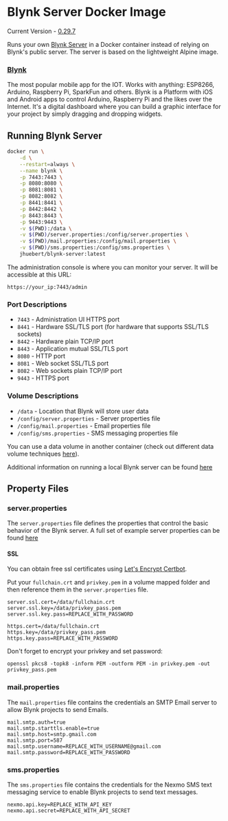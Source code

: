 # Blynk Server Docker Image

Current Version - [0.29.7](https://github.com/blynkkk/blynk-server/releases/tag/v0.29.7)

Runs your own [Blynk Server](https://github.com/blynkkk/blynk-server) in a Docker container instead of relying on Blynk's public server.
The server is based on the lightweight Alpine image.

### [Blynk](http://www.blynk.cc)
The most popular mobile app for the IOT. Works with anything: ESP8266, Arduino, Raspberry Pi, SparkFun and others.
Blynk is a Platform with iOS and Android apps to control Arduino, Raspberry Pi and the likes over the Internet.
It's a digital dashboard where you can build a graphic interface for your project by simply dragging and dropping widgets.

## Running Blynk Server

```sh
docker run \
    -d \
    --restart=always \
    --name blynk \
    -p 7443:7443 \
    -p 8080:8080 \
    -p 8081:8081 \
    -p 8082:8082 \
    -p 8441:8441 \
    -p 8442:8442 \
    -p 8443:8443 \
    -p 9443:9443 \
    -v $(PWD):/data \
    -v $(PWD)/server.properties:/config/server.properties \
    -v $(PWD)/mail.properties:/config/mail.properties \
    -v $(PWD)/sms.properties:/config/sms.properties \
    jhuebert/blynk-server:latest
```


The administration console is where you can monitor your server. It will be accessible at this URL:
```
https://your_ip:7443/admin
```


### Port Descriptions
- `7443` - Administration UI HTTPS port
- `8441` - Hardware SSL/TLS port (for hardware that supports SSL/TLS sockets)
- `8442` - Hardware plain TCP/IP port
- `8443` - Application mutual SSL/TLS port
- `8080` - HTTP port
- `8081` - Web socket SSL/TLS port
- `8082` - Web sockets plain TCP/IP port
- `9443` - HTTPS port

### Volume Descriptions
- `/data` - Location that Blynk will store user data
- `/config/server.properties` - Server properties file
- `/config/mail.properties` - Email properties file
- `/config/sms.properties` - SMS messaging properties file

You can use a data volume in another container (check out different data volume techniques [here](https://docs.docker.com/engine/tutorials/dockervolumes/)).

Additional information on running a local Blynk server can be found [here](http://help.blynk.cc/blynk-local-server/local-server)

## Property Files

### server.properties
The `server.properties` file defines the properties that control the basic behavior of the Blynk server. A full set of example server properties can be found [here](https://github.com/blynkkk/blynk-server/blob/master/server/core/src/main/resources/server.properties)

#### SSL
You can obtain free ssl certificates using [Let's Encrypt Certbot](https://certbot.eff.org/).

Put your `fullchain.crt` and `privkey.pem` in a volume mapped folder and then reference them in the `server.properties` file.

```
server.ssl.cert=/data/fullchain.crt
server.ssl.key=/data/privkey_pass.pem
server.ssl.key.pass=REPLACE_WITH_PASSWORD

https.cert=/data/fullchain.crt
https.key=/data/privkey_pass.pem
https.key.pass=REPLACE_WITH_PASSWORD
```


Don't forget to encrypt your privkey and set password:
```
openssl pkcs8 -topk8 -inform PEM -outform PEM -in privkey.pem -out privkey_pass.pem
```


### mail.properties
The `mail.properties` file contains the credentials an SMTP Email server to allow Blynk projects to send Emails.
```
mail.smtp.auth=true
mail.smtp.starttls.enable=true
mail.smtp.host=smtp.gmail.com
mail.smtp.port=587
mail.smtp.username=REPLACE_WITH_USERNAME@gmail.com
mail.smtp.password=REPLACE_WITH_PASSWORD
```


### sms.properties
The `sms.properties` file contains the credentials for the Nexmo SMS text messaging service to enable Blynk projects to send text messages.
```
nexmo.api.key=REPLACE_WITH_API_KEY
nexmo.api.secret=REPLACE_WITH_API_SECRET
```
